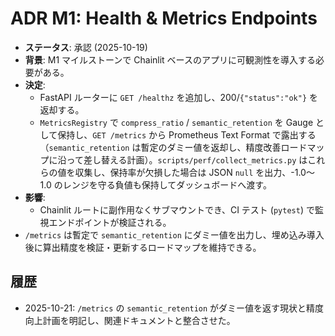 # ADR M1: Health & Metrics Endpoints

- **ステータス**: 承認 (2025-10-19)
- **背景**: M1 マイルストーンで Chainlit ベースのアプリに可観測性を導入する必要がある。
- **決定**:
  - FastAPI ルーターに `GET /healthz` を追加し、200/`{"status":"ok"}` を返却する。
  - `MetricsRegistry` で `compress_ratio` / `semantic_retention` を Gauge として保持し、`GET /metrics` から Prometheus Text Format で露出する（`semantic_retention` は暫定のダミー値を返却し、精度改善ロードマップに沿って差し替える計画）。`scripts/perf/collect_metrics.py` はこれらの値を収集し、保持率が欠損した場合は JSON `null` を出力、-1.0〜1.0 のレンジを守る負値も保持してダッシュボードへ渡す。
- **影響**:
  - Chainlit ルートに副作用なくサブマウントでき、CI テスト (`pytest`) で監視エンドポイントが検証される。
- `/metrics` は暫定で `semantic_retention` にダミー値を出力し、埋め込み導入後に算出精度を検証・更新するロードマップを維持できる。

## 履歴
- 2025-10-21: `/metrics` の `semantic_retention` がダミー値を返す現状と精度向上計画を明記し、関連ドキュメントと整合させた。
